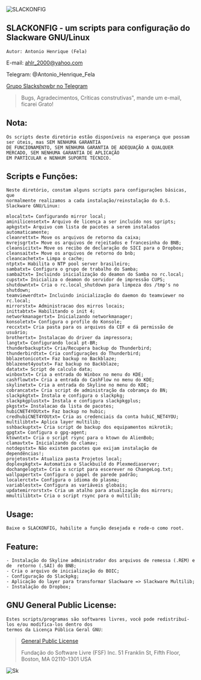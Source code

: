 
![SLACKONFIG][logo]

[logo]: https://bytebucket.org/ahlrodrigues/slackonfig/raw/adca69d05d4b9db0ee9cfa65f54cad4e87dabad7/imgs/Slackware1.png




**SLACKONFIG** - um scripts para configuração do Slackware GNU/Linux
--------------


```
Autor: Antonio Henrique (Fela)
```
E-mail: ahlr_2000@yahoo.com

Telegram: @Antonio_Henrique_Fela

[Grupo Slackshowbr no Telegram](https://t.me/slackshowbr)


>Bugs, Agradecimentos, Críticas construtivas", mande um e-mail, ficarei Grato!



**Nota:**
----------
```
Os scripts deste diretório estão disponíveis na esperança que possam ser úteis, mas SEM NENHUMA GARANTIA
DE FUNCIONAMENTO, SEM NENHUMA GARANTIA DE ADEQUAÇÃO A QUALQUER MERCADO, SEM NENHUMA GARANTIA DE APLICAÇÃO
EM PARTICULAR e NENHUM SUPORTE TÉCNICO.
```


**Scripts e Funções:**
----------------------
```
Neste diretório, constam alguns scripts para configurações básicas, que 
normalmente realizamos a cada instalação/reinstalação do O.S. Slackware GNU/Linux:

mlocaltxt= Configurando mirror local;
aminilicensetxt= Arquivo de licença a ser incluído nos spripts;
apkgstxt= Arquivo com lista de pacotes a serem instalados automaticamente;
cleanrettxt= Move os arquivos de retorno da caixa;
mvrejsgrtxt= Move os arquivos de rejeitados e francesinha do BNB;
cleansicitxt= Move os recibo de declaração do SICI para o Dropbox;
cleansaitxt= Move os arquivos de retorno do bnb;
cleancachetxt= Limpa o cache;
ntptxt= Habilita o NTP pool server brasileiro;
sambatxt= Configura o grupo de trabalho do Samba;
samba2txt= Incluindo inicialização do deamon do Samba no rc.local;
cupstxt= Inicializa o deamon do servidor de impressão CUPS;
shutdowntxt= Cria o rc.local_shutdown para limpeza dos /tmp's no shutdown;
teamviewerdtxt= Incluindo inicialização do daemon do teamviewer no rc.local;
mirrorstxt= Administracao dos mirros locais;
inittabtxt= Habilitando o init 4;
networkmanagertxt= Inicialzando networkmanager;
konsoletxt= Configura o profile do Konsole;
reccxtxt= Cria pasta para os arquivos da CEF e dá permissão de usuário;
brothertxt= Instalacao do driver da impressora;
langtxt= Configurando local pt-BR;
thunderbackuptxt= Cria/Recupera backup do Thunderbird;
thunderbirdtxt= Cria configurações do Thunderbird;
bblazetonicotxt= Faz backup no Backblaze;
bblazenet4youtxt= Faz backup no Backblaze;
datatxt= Script de calculo data;
winboxtxt= Cria a entrada do Winbox no menu do KDE;
cashflowtxt= Cria a entrada do CashFlow no menu do KDE;
skylinetxt= Cria a entrada do Skyline no menu do KDE;
cobrancatxt= Cria script de administração da cobramça do BN;
slackpkgtxt= Instala e configura o slackpkg;
slackpkgplustxt= Instala e configura slackpkgplus;
pkgstxt= Instalacao da lista de pacotes;
hubiCNET4YOUtxt= Faz backup no hubic;
credhubiCNET4YOUtxt= Cria as credenciais da conta hubiC_NET4YOU;
multilibtxt= Aplica layer multilib;
sshbackuptxt= Cria script de backup dos equipamentos mikrotik;
gpgtxt= Configura o gpg-agent;
ktowntxt= Cria o script rsync para o ktown do AlienBob;
clamavtxt= Inicialzando do clamav;
notdepstxt= Não existem pacotes que exijam instalação de dependências!;
projetostxt= Atualiza pasta Projetos local;
doplexpkgtxt= Automatiza o Slackbuild do Plexmediaserver;
dochangelogtxt= Cria o script para escerever no ChangeLog.txt;
wallpapertxt= Configura o papel de parede padrão;
localerctxt= Configura o idioma do plasma;
variablestxt= Configura as variáveis globais;
updatemirrorstxt= Cria um atalho para atualização dos mirrors;
mmultilibtxt= Cria o script rsync para o multilib;
```


Usage:
------
```
Baixe o SLACKONFIG, habilite a função desejada e rode-o como root.
```


Feature:
--------
```
- Instalação do Skyline administrador dos arquivos de remessa (.REM) e de  retorno (.SAI) do BNB;
- Cria o arquivo de inicialização do BOIC;
- Configuração do Slackpkg;
- Aplicação do layer para transformar Slackware => Slackware Multilib;
- Instalação do Dropbox;
```


**GNU General Public License:**
-------------------------------
```
Estes scripts/programas são softwares livres, você pode redistribuí-los e/ou modifica-los dentro dos
termos da Licença Pública Geral GNU:
```
> [General Public License](https://pt.wikipedia.org/wiki/GNU_General_Public_License)
>
>Fundação do Software Livre (FSF) Inc. 51 Franklin St, Fifth Floor, Boston, MA 02110-1301 USA


![Sk][pe]

[pe]: https://bytebucket.org/ahlrodrigues/slackonfig/raw/adca69d05d4b9db0ee9cfa65f54cad4e87dabad7/imgs/poweredbyslack.gif
